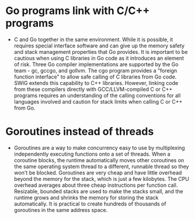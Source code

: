 # Go programs link with C/C++ programs

- C and Go together in the same environment. While it is possible,
it requires special interface software and can give up the memory safety and stack management properties that Go provides. 
It is important to be cautious when using C libraries in Go code as it introduces an element of risk.
Three Go compiler implementations are supported by the Go team - gc, gccgo, and gollvm. 
The cgo program provides a "foreign function interface" to allow safe calling of C libraries from Go code.
SWIG extends this capability to C++ libraries. However, linking code from these compilers directly with GCC/LLVM-compiled
C or C++ programs requires an understanding of the calling conventions for all languages involved and caution for stack limits when calling C or C++ from Go.

# Goroutines instead of threads

- Goroutines are a way to make concurrency easy to use by multiplexing independently executing functions onto a set of threads.
  When a coroutine blocks, the runtime automatically moves other coroutines on the same operating system thread to a different,
  runnable thread so they won't be blocked. Goroutines are very cheap and have little overhead beyond the memory for the stack,
  which is just a few kilobytes. The CPU overhead averages about three cheap instructions per function call. Resizable,
  bounded stacks are used to make the stacks small, and the runtime grows and shrinks the memory for storing the stack automatically.
  It is practical to create hundreds of thousands of goroutines in the same address space.
